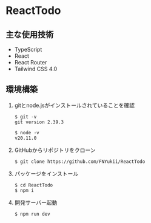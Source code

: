 # ReactTodo

## 主な使用技術

- TypeScript
- React
- React Router
- Tailwind CSS 4.0

## 環境構築
1. gitとnode.jsがインストールされていることを確認
    ```
    $ git -v
    git version 2.39.3
    
    $ node -v
    v20.11.0
    ```

2. GitHubからリポジトリをクローン
    ```
    $ git clone https://github.com/FNYukii/ReactTodo
    ```

3. パッケージをインストール
    ```
    $ cd ReactTodo
    $ npm i
    ```

4. 開発サーバー起動
    ```
    $ npm run dev
    ```

